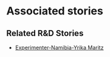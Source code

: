 # Associated stories

<!-- !!DO NOT REMOVE!! start autogenerated hyperlinks -->
## Related R&D Stories
- [Experimenter-Namibia-Yrika Maritz](/stories/?doc=Experimenters_NAM)
<!-- !!DO NOT REMOVE!! end autogenerated hyperlinks -->